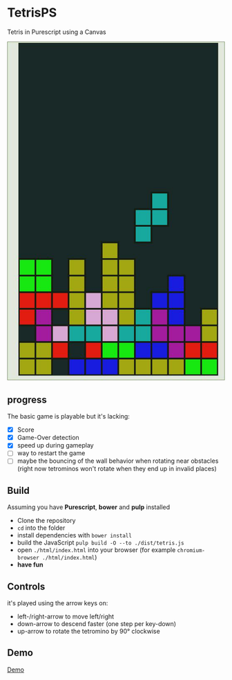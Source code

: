 # TetrisPS

Tetris in Purescript using a Canvas

![tetris](./tetris.jpg)

## progress
The basic game is playable but it's lacking:

- [x] Score
- [x] Game-Over detection
- [x] speed up during gameplay
- [ ] way to restart the game
- [ ] maybe the bouncing of the wall behavior when rotating near obstacles (right now tetrominos won't rotate when they end up in invalid places)

## Build

Assuming you have **Purescript**, **bower** and **pulp** installed

- Clone the repository
- `cd` into the folder
- install dependencies with `bower install`
- build the JavaScript `pulp build -O --to ./dist/tetris.js`
- open `./html/index.html` into your browser (for example `chromium-browser ./html/index.html`)
- **have fun**

## Controls
it's played using the arrow keys on:

- left-/right-arrow to move left/right
- down-arrow to descend faster (one step per key-down)
- up-arrow to rotate the tetromino by 90° clockwise

## Demo

[Demo](./dist/index.html)
